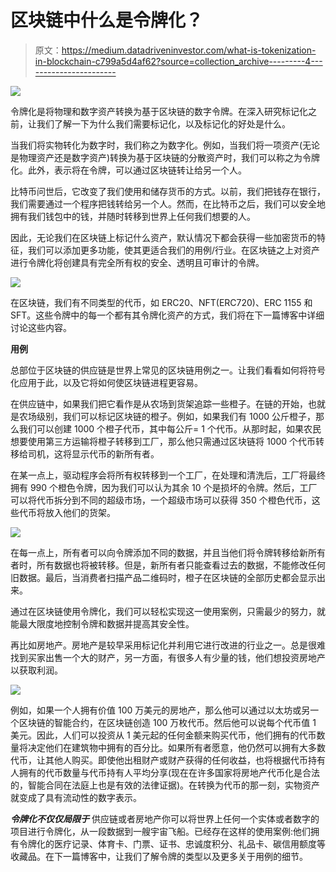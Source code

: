 # 区块链中什么是令牌化？

> 原文：<https://medium.datadriveninvestor.com/what-is-tokenization-in-blockchain-c799a5d4af62?source=collection_archive---------4----------------------->

![](img/34190e4e198b154ebaeb072dfaf6e71c.png)

令牌化是将物理和数字资产转换为基于区块链的数字令牌。在深入研究标记化之前，让我们了解一下为什么我们需要标记化，以及标记化的好处是什么。

当我们将实物转化为数字时，我们称之为数字化。例如，当我们将一项资产(无论是物理资产还是数字资产)转换为基于区块链的分散资产时，我们可以称之为令牌化。此外，表示将在令牌，可以通过区块链转让给另一个人。

比特币问世后，它改变了我们使用和储存货币的方式。以前，我们把钱存在银行，我们需要通过一个程序把钱转给另一个人。然而，在比特币之后，我们可以安全地拥有我们钱包中的钱，并随时转移到世界上任何我们想要的人。

因此，无论我们在区块链上标记什么资产，默认情况下都会获得一些加密货币的特征，我们可以添加更多功能，使其更适合我们的用例/行业。在区块链之上对资产进行令牌化将创建具有完全所有权的安全、透明且可审计的令牌。

![](img/bf3fc0127304648c5b9cee846e3aeb95.png)

在区块链，我们有不同类型的代币，如 ERC20、NFT(ERC720)、ERC 1155 和 SFT。这些令牌中的每一个都有其令牌化资产的方式，我们将在下一篇博客中详细讨论这些内容。

**用例**

总部位于区块链的供应链是世界上常见的区块链用例之一。让我们看看如何将符号化应用于此，以及它将如何使区块链进程更容易。

在供应链中，如果我们把它看作是从农场到货架追踪一些橙子。在链的开始，也就是农场级别，我们可以标记区块链的橙子。例如，如果我们有 1000 公斤橙子，那么我们可以创建 1000 个橙子代币，其中每公斤= 1 个代币。从那时起，如果农民想要使用第三方运输将橙子转移到工厂，那么他只需通过区块链将 1000 个代币转移给司机，这将显示代币的新所有者。

在某一点上，驱动程序会将所有权转移到一个工厂，在处理和清洗后，工厂将最终拥有 990 个橙色令牌，因为我们可以认为其余 10 个是损坏的令牌。然后，工厂可以将代币拆分到不同的超级市场，一个超级市场可以获得 350 个橙色代币，这些代币将放入他们的货架。

![](img/7fde4708db5ed1e5cc074ac987eafe61.png)

在每一点上，所有者可以向令牌添加不同的数据，并且当他们将令牌转移给新所有者时，所有数据也将被转移。但是，新所有者只能查看过去的数据，不能修改任何旧数据。最后，当消费者扫描产品二维码时，橙子在区块链的全部历史都会显示出来。

通过在区块链使用令牌化，我们可以轻松实现这一使用案例，只需最少的努力，就能最大限度地控制令牌和数据并提高其安全性。

再比如房地产。房地产是较早采用标记化并利用它进行改进的行业之一。总是很难找到买家出售一个大的财产，另一方面，有很多人有少量的钱，他们想投资房地产以获取利润。

![](img/15e34ddaa3a7f0962ca3ae3e5e5ccad0.png)

例如，如果一个人拥有价值 100 万美元的房地产，那么他可以通过以太坊或另一个区块链的智能合约，在区块链创造 100 万枚代币。然后他可以说每个代币值 1 美元。因此，人们可以投资从 1 美元起的任何金额来购买代币，他们拥有的代币数量将决定他们在建筑物中拥有的百分比。如果所有者愿意，他仍然可以拥有大多数代币，让其他人购买。即使他出租财产或财产获得的任何收益，也将根据代币持有人拥有的代币数量与代币持有人平均分享(现在在许多国家将房地产代币化是合法的，智能合同在法庭上也是有效的法律证据)。在转换为代币的那一刻，实物资产就变成了具有流动性的数字表示。

***令牌化不仅仅局限于*** 供应链或者房地产你可以将世界上任何一个实体或者数字的项目进行令牌化，从一段数据到一艘宇宙飞船。已经存在这样的使用案例:他们拥有令牌化的医疗记录、体育卡、门票、证书、忠诚度积分、礼品卡、碳信用额度等收藏品。在下一篇博客中，让我们了解令牌的类型以及更多关于用例的细节。